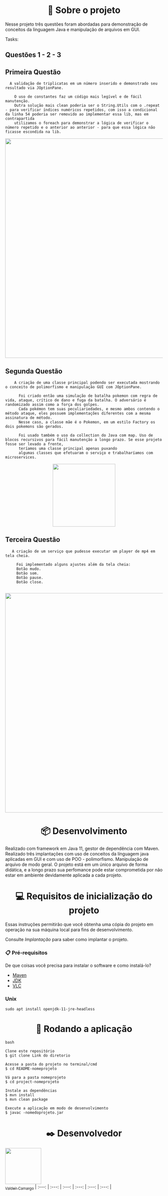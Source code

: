 <h1 align="center">🎯 Sobre o projeto</h1>

Nesse projeto três questões foram abordadas para demonstração de conceitos da linguagem Java e manipulação de arquivos
em GUI.

Tasks:



## Questões 1 - 2 - 3

## Primeira Questão

      A validação de triplicatas em um número inserido e demonstrado seu resultado via JOptionPane.
  
        O uso de constantes faz um código mais legível e de fácil manutenção. 
        Outra solução mais clean poderia ser o String.Utils com o .repeat - para verificar índices numéricos repetidos, com isso a condicional da linha 54 poderia ser removido ao implementar essa lib, mas em contrapartida
        utilizamos o foreach para demonstrar a lógica de verificar o número repetido e o anterior ao anterior - para que essa lógica não ficasse escondida na lib.

<div align="center">
<img src="https://raw.githubusercontent.com/Camargovf/TesteJava/main/SkyTasksModulo/src/main/Resources/PRIMEIRA_QUESTAO.png" width="700px" />
</div>

## Segunda Questão

```
    A criação de uma classe principal podendo ser executada mostrando o conceito de polimorfismo e manipulação GUI com JOptionPane.
    
      Foi criado então uma simulação de batalha pokemon com regra de vida, ataque, crítico de dano e fuga da batalha. O adversário é randomizado assim como a força dos golpes.
      Cada pokémon tem suas peculiariedades, e mesmo ambos contendo o método ataque, eles possuem implementações diferentes com a mesma assinatura de método.
      Nesse caso, a classe mãe é o Pokemon, em um estilo Factory os dois pokemons são gerados. 
    
      Foi usado também o uso da collection do Java com map. Uso de blocos recursivos para fácil manutenção a longo prazo. Se esse projeto fosse ser levado a frente, 
      teríamos uma classe principal apenas puxando
      algumas classes que efetuaram o serviço e trabalharíamos com microservices. 
 ```
      
<div align="center">
<img src="https://github.com/Camargovf/TesteJava/blob/main/SkyTasksModulo/src/main/Resources/evidencia_pikachu.pngg" width="200px" />
</div>


## Terceira Questão

 ```
    A criação de um serviço que pudesse executar um player de mp4 em tela cheia. 
    
      Foi implementado alguns ajustes além da tela cheia:
      Botão mudo.
      Botão som.
      Botão pause.
      Botão close.
      
 ```

<div align="center">
<img src="https://github.com/Camargovf/TesteJava/blob/main/SkyTasksModulo/src/main/Resources/evidencia_video.png" width="700px" />
</div>
 

<h1 align="center">📦 Desenvolvimento</h1>


Realizado com framework em Java 11, gestor de dependência com Maven. Realizado três implantações com uso de conceitos da
línguagem java aplicadas em GUI e com uso de POO - polimorfismo. Manipulação de arquivo de modo geral.
O projeto está em um único arquivo de forma didática, e a longo prazo sua perfomance pode estar comprometida por não
estar em ambiente devidamente aplicada a cada projeto.

<h1 align="center"> 💻 Requisitos de inicialização do projeto</h1>

Essas instruções permitirão que você obtenha uma cópia do projeto em operação na sua máquina local para fins de
desenvolvimento.

Consulte *Implantação* para saber como implantar o projeto.

### 📋 Pré-requisitos

De que coisas você precisa para instalar o software e como instalá-lo?

- [Maven](http://maven.apache.org)
- [JDK](https://www.oracle.com/java/technologies/downloads/)
- [VLC](https://github.com/caprica/vlcj)

<h3>Unix</h3>

`
sudo apt install openjdk-11-jre-headless
`

 <h1 align="center">📍 Rodando a aplicação</h1>

```
bash

Clone este repositório
$ git clone Link do diretorio

Acesse a pasta do projeto no terminal/cmd
$ cd README-nomeprojeto

Vá para a pasta nomeprojeto
$ cd project-nomeprojeto

Instale as dependências
$ mvn install
$ mvn clean package

Execute a aplicação em modo de desenvolvimento
$ javac -nomedoprojeto.jar

```

 <h1 align="center">✒️  Desenvolvedor </h1>

[<img src="https://avatars.githubusercontent.com/u/59845047?v=4" width=115><br><sub>Valdeir Camargo</sub>](https://github.com/Camargovf)
| :---: | :---: | :---: | :---: | :---: | :---: | 

